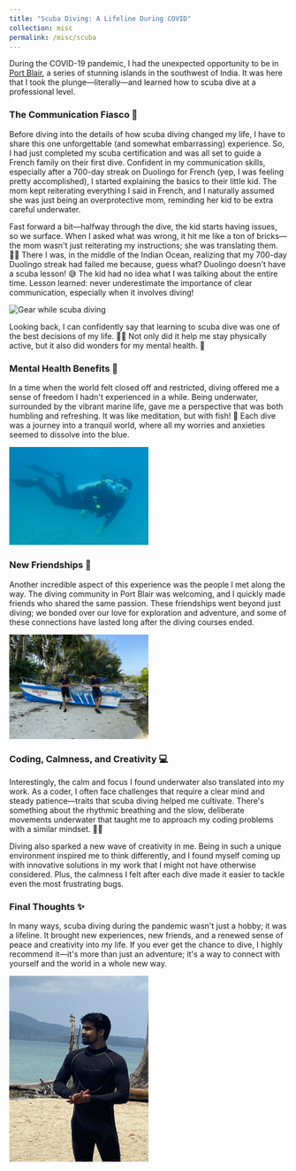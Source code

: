 ```yaml
---
title: "Scuba Diving: A Lifeline During COVID"
collection: misc
permalink: /misc/scuba
---
```


During the COVID-19 pandemic, I had the unexpected opportunity to be in [Port Blair](https://www.google.com/maps/place/Port+Blair), a series of stunning islands in the southwest of India. It was here that I took the plunge—literally—and learned how to scuba dive at a professional level.

### The Communication Fiasco 🤿

Before diving into the details of how scuba diving changed my life, I have to share this one unforgettable (and somewhat embarrassing) experience. So, I had just completed my scuba certification and was all set to guide a French family on their first dive. Confident in my communication skills, especially after a 700-day streak on Duolingo for French (yep, I was feeling pretty accomplished), I started explaining the basics to their little kid. The mom kept reiterating everything I said in French, and I naturally assumed she was just being an overprotective mom, reminding her kid to be extra careful underwater.

Fast forward a bit—halfway through the dive, the kid starts having issues, so we surface. When I asked what was wrong, it hit me like a ton of bricks—the mom wasn't just reiterating my instructions; she was translating them. 🤦‍♂️ There I was, in the middle of the Indian Ocean, realizing that my 700-day Duolingo streak had failed me because, guess what? Duolingo doesn't have a scuba lesson! 😅 The kid had no idea what I was talking about the entire time. Lesson learned: never underestimate the importance of clear communication, especially when it involves diving!

<img src="/images/scuba4.JPG" alt="Gear while scuba diving" style="width:50%;">

Looking back, I can confidently say that learning to scuba dive was one of the best decisions of my life. 🧜‍♂️ Not only did it help me stay physically active, but it also did wonders for my mental health. 🌊

### Mental Health Benefits 🌟

In a time when the world felt closed off and restricted, diving offered me a sense of freedom I hadn't experienced in a while. Being underwater, surrounded by the vibrant marine life, gave me a perspective that was both humbling and refreshing. It was like meditation, but with fish! 🐠 Each dive was a journey into a tranquil world, where all my worries and anxieties seemed to dissolve into the blue.

<img src="/images/scuba1.jpg" alt="Scuba Diving in Port Blair" style="width:50%;">

### New Friendships 🤝

Another incredible aspect of this experience was the people I met along the way. The diving community in Port Blair was welcoming, and I quickly made friends who shared the same passion. These friendships went beyond just diving; we bonded over our love for exploration and adventure, and some of these connections have lasted long after the diving courses ended.

<img src="/images/scuba2.JPG" alt="Diving Group Photo" style="width:50%;">

### Coding, Calmness, and Creativity 💻

Interestingly, the calm and focus I found underwater also translated into my work. As a coder, I often face challenges that require a clear mind and steady patience—traits that scuba diving helped me cultivate. There's something about the rhythmic breathing and the slow, deliberate movements underwater that taught me to approach my coding problems with a similar mindset. 🧘‍♂️

Diving also sparked a new wave of creativity in me. Being in such a unique environment inspired me to think differently, and I found myself coming up with innovative solutions in my work that I might not have otherwise considered. Plus, the calmness I felt after each dive made it easier to tackle even the most frustrating bugs.

### Final Thoughts ✨

In many ways, scuba diving during the pandemic wasn't just a hobby; it was a lifeline. It brought new experiences, new friends, and a renewed sense of peace and creativity into my life. If you ever get the chance to dive, I highly recommend it—it's more than just an adventure; it's a way to connect with yourself and the world in a whole new way.

<img src="/images/scuba3.JPG" alt="Underwater Scenery" style="width:50%;">
